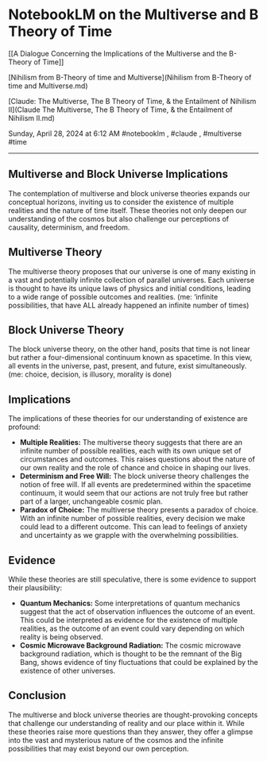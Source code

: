 # NotebookLM on the Multiverse and B Theory of Time  

[[A Dialogue Concerning the Implications of the Multiverse and the B-Theory of Time]]

[Nihilism from B-Theory of time and Multiverse](Nihilism from B-Theory of time and Multiverse.md)

[Claude: The Multiverse, The B Theory of Time, & the Entailment of Nihilism II](Claude The Multiverse, The B Theory of Time, & the Entailment of Nihilism II.md)

Sunday, April 28, 2024 at 6:12 AM #notebooklm , #claude , #multiverse  #time 

* * *

  

## **Multiverse and Block Universe Implications**

The contemplation of multiverse and block universe theories expands our conceptual horizons, inviting us to consider the existence of multiple realities and the nature of time itself. These theories not only deepen our understanding of the cosmos but also challenge our perceptions of causality, determinism, and freedom.

## **Multiverse Theory**

The multiverse theory proposes that our universe is one of many existing in a vast and potentially infinite collection of parallel universes. Each universe is thought to have its unique laws of physics and initial conditions, leading to a wide range of possible outcomes and realities. (me: ‘infinite possibilities, that have ALL already happened an infinite number of times)

## **Block Universe Theory**

The block universe theory, on the other hand, posits that time is not linear but rather a four-dimensional continuum known as spacetime. In this view, all events in the universe, past, present, and future, exist simultaneously. (me: choice, decision, is illusory, morality is done)

  

## **Implications**

The implications of these theories for our understanding of existence are profound:

- **Multiple Realities:** The multiverse theory suggests that there are an infinite number of possible realities, each with its own unique set of circumstances and outcomes. This raises questions about the nature of our own reality and the role of chance and choice in shaping our lives.
- **Determinism and Free Will:** The block universe theory challenges the notion of free will. If all events are predetermined within the spacetime continuum, it would seem that our actions are not truly free but rather part of a larger, unchangeable cosmic plan.
- **Paradox of Choice:** The multiverse theory presents a paradox of choice. With an infinite number of possible realities, every decision we make could lead to a different outcome. This can lead to feelings of anxiety and uncertainty as we grapple with the overwhelming possibilities.

  

## **Evidence**

While these theories are still speculative, there is some evidence to support their plausibility:

- **Quantum Mechanics:** Some interpretations of quantum mechanics suggest that the act of observation influences the outcome of an event. This could be interpreted as evidence for the existence of multiple realities, as the outcome of an event could vary depending on which reality is being observed.
- **Cosmic Microwave Background Radiation:** The cosmic microwave background radiation, which is thought to be the remnant of the Big Bang, shows evidence of tiny fluctuations that could be explained by the existence of other universes.

  

## **Conclusion**

The multiverse and block universe theories are thought-provoking concepts that challenge our understanding of reality and our place within it. While these theories raise more questions than they answer, they offer a glimpse into the vast and mysterious nature of the cosmos and the infinite possibilities that may exist beyond our own perception.